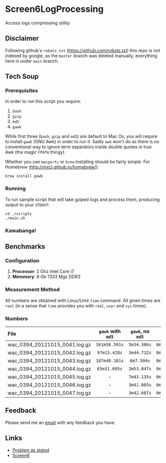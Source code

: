 Screen6LogProcessing
====================

Access logs compressing utility

Disclaimer
----------

Following github's `robots.txt` (https://github.com/robots.txt) this repo is not indexed by google, 
as the `master` branch was deleted manually, everything here is under `main` branch.

Tech Soup
---------

### Prerequisites

In order to run this script you require:

1. `bash`
1. `gzip`
1. `md5`
1. `gawk`

While first three (`bash`, `gzip` and `md5`) are default to Mac Os, you will require to install `gawk` (GNU Awk)
in order to run it. Sadly `awk` won't do as there is no conventional way to ignore term separators inside double quotes 
in true Awk (the magic `FPATH` thingy).

Whether you use `macports` or `brew` installing should be fairly simple. For Homebrew (http://mxcl.github.io/homebrew/):
    
    brew install gawk

### Running

To run sample script that will take gziped logs and process them, producing output to your `STDOUT`:

    cd ./scripts
    ./main.sh

### Kawabanga!

Benchmarks
----------

### Configuration

 1. **Processor**: 2 Ghz Intel Core i7
 1. **Memmory**: 8 Gb 1333 Mgz DDR3

### Measurement Method

All numbers are obtained with Linux/Unix `time` command. All given times are `real` (in a sense 
that `time` provides you with `real`, `user` and `sys` times).

### Numbers

| File                               | `gawk` with `md5` | `gawk`, no `md5` | `Java`      |
| :--------------------------------- |:-----------------:|:----------------:|:-----------:|
| wac_0394_20121015_0041.log.gz      | `161m58.591s`     | `5m34.306s`      | `0m45.784s` |
| wac_0394_20121015_0042.log.gz      | `97m15.428s`      | `3m44.732s`      | `0m55.721s` |
| wac_0394_20121015_0043.log.gz      | `187m40.101s`     | `6m7.504s`       | `0m33.741s` |
| wac_0394_20121015_0044.log.gz      | `65m31.095s`      | `2m53.047s`      | `0m56.740s` |
| wac_0394_20121015_0045.log.gz      | -                 | `7m43.135s`      | `0m51.726s` |
| wac_0394_20121015_0046.log.gz      | -                 | `3m41.005s`      | `0m43.871s` |
| wac_0394_20121015_0047.log.gz      | -                 | `3m42.607s`      | `0m24.724s` |

Feedback
--------

Please send me an [email](ilya.pimenov@gmail.com) with any feedback you have.

Links
-----

 * [Problem as stated](https://github.com/ilya-pi/Screen6LogProcessing/blob/main/Problem.pdf)
 * [Screen6](http://screen6.io/)

